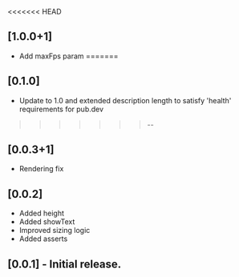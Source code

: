 <<<<<<< HEAD
## [1.0.0+1]
* Add maxFps param
=======
## [0.1.0]
* Update to 1.0 and extended description length to satisfy 'health' requirements for pub.dev
>>>>>>> --

## [0.0.3+1]
* Rendering fix

## [0.0.2]
* Added height
* Added showText
* Improved sizing   logic
* Added asserts

## [0.0.1] - Initial release.
